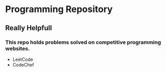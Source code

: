 # Programming Repository #
## Really Helpfull ##
### This repo holds problems solved on competitive programming websites. ###
- LeetCode
- CodeChef
     
